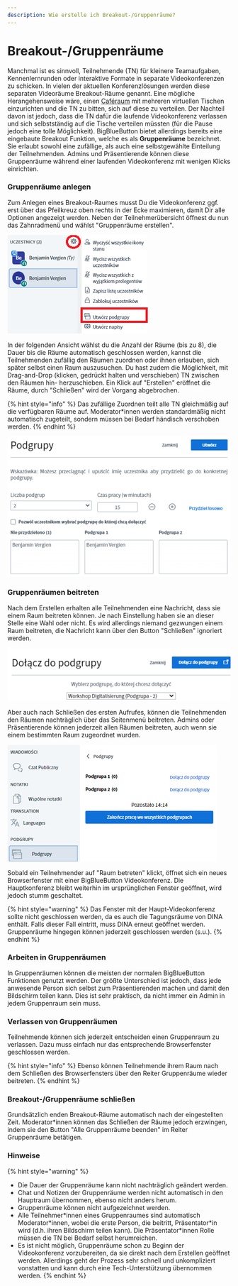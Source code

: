 ```yaml
---
description: Wie erstelle ich Breakout-/Gruppenräume?
---
```


# Breakout-/Gruppenräume

Manchmal ist es sinnvoll, Teilnehmende \(TN\) für kleinere Teamaufgaben, Kennenlernrunden oder interaktive Formate in separate Videokonferenzen zu schicken. In vielen der aktuellen Konferenzlösungen werden diese separaten Videoräume Breakout-Räume genannt. Eine mögliche Herangehensweise wäre, einen [Caféraum](../rooms/#raumtyp) mit mehreren virtuellen Tischen einzurichten und die TN zu bitten, sich auf diese zu verteilen. Der Nachteil davon ist jedoch, dass die TN dafür die laufende Videokonferenz verlassen und sich selbstständig auf die Tische verteilen müssten \(für die Pause jedoch eine tolle Möglichkeit\). BigBlueButton bietet allerdings bereits eine eingebaute Breakout Funktion, welche es als **Gruppenräume** bezeichnet. Sie erlaubt sowohl eine zufällige, als auch eine selbstgewählte Einteilung der Teilnehmenden. Admins und Präsentierende können diese Gruppenräume während einer laufenden Videokonferenz mit wenigen Klicks einrichten.

### Gruppenräume anlegen

Zum Anlegen eines Breakout-Raumes musst Du die Videokonferenz ggf. erst über das Pfeilkreuz oben rechts in der Ecke maximieren, damit Dir alle Optionen angezeigt werden. Neben der Teilnehmerübersicht öffnest du nun das Zahnradmenü und wählst "Gruppenräume erstellen".

![Gruppenr&#xE4;ume anlegen](../../.gitbook/assets/zahnradmenubearbeitet_pol.png)

In der folgenden Ansicht wählst du die Anzahl der Räume \(bis zu 8\), die Dauer bis die Räume automatisch geschlossen werden, kannst die Teilnehmenden zufällig den Räumen zuordnen oder ihnen erlauben, sich später selbst einen Raum auszusuchen. Du hast zudem die Möglichkeit, mit Drag-and-Drop \(klicken, gedrückt halten und verschieben\) TN zwischen den Räumen hin- herzuschieben. Ein Klick auf "Erstellen" eröffnet die Räume, durch "Schließen" wird der Vorgang abgebrochen.

{% hint style="info" %}
Das zufällige Zuordnen teilt alle TN gleichmäßig auf die verfügbaren Räume auf. Moderator\*innen werden standardmäßig nicht automatisch zugeteilt, sondern müssen bei Bedarf händisch verschoben werden.
{% endhint %}

![Gruppenr&#xE4;ume konfigurieren](../../.gitbook/assets/gruppenraeumeerstellen_pol.png)

### Gruppenräumen beitreten

Nach dem Erstellen erhalten alle Teilnehmenden eine Nachricht, dass sie einem Raum beitreten können. Je nach Einstellung haben sie an dieser Stelle eine Wahl oder nicht. Es wird allerdings niemand gezwungen einem Raum beitreten, die Nachricht kann über den Button "Schließen" ignoriert werden.

![Gruppenr&#xE4;umen beitreten](../../.gitbook/assets/gruppenraeumebeitreten_pol.png)

Aber auch nach Schließen des ersten Aufrufes, können die Teilnehmenden den Räumen nachträglich über das Seitenmenü beitreten. Admins oder Präsentierende können jederzeit allen Räumen beitreten, auch wenn sie einem bestimmten Raum zugeordnet wurden.

![Gruppenr&#xE4;ume nachtr&#xE4;glich betreten](../../.gitbook/assets/gruppenraeumenachtraeglichbetreten_pol.png)

Sobald ein Teilnehmender auf "Raum betreten" klickt, öffnet sich ein neues Browserfenster mit einer BigBlueButton Videokonferenz. Die Hauptkonferenz bleibt weiterhin im ursprünglichen Fenster geöffnet, wird jedoch stumm geschaltet.

{% hint style="warning" %}
Das Fenster mit der Haupt-Videokonferenz sollte nicht geschlossen werden, da es auch die Tagungsräume von DINA enthält. Falls dieser Fall eintritt, muss DINA erneut geöffnet werden. Gruppenräume hingegen können jederzeit geschlossen werden \(s.u.\).
{% endhint %}

### Arbeiten in Gruppenräumen

In Gruppenräumen können die meisten der normalen BigBlueButton Funktionen genutzt werden. Der größte Unterschied ist jedoch, dass jede anwesende Person sich selbst zum Präsentierenden machen und damit den Bildschirm teilen kann. Dies ist sehr praktisch, da nicht immer ein Admin in jedem Gruppenraum sein muss.

### Verlassen von Gruppenräumen

Teilnehmende können sich jederzeit entscheiden einen Gruppenraum zu verlassen. Dazu muss einfach nur das entsprechende Browserfenster geschlossen werden.

{% hint style="info" %}
Ebenso können Teilnehmende ihrem Raum nach dem Schließen des Browserfensters über den Reiter Gruppenräume wieder beitreten.
{% endhint %}

### Breakout-/Gruppenräume schließen

Grundsätzlich enden Breakout-Räume automatisch nach der eingestellten Zeit. Moderator\*innen können das Schließen der Räume jedoch erzwingen, indem sie den Button "Alle Gruppenräume beenden" im Reiter Gruppenräume betätigen.

### Hinweise

{% hint style="warning" %}
* Die Dauer der Gruppenräume kann nicht nachträglich geändert werden.
* Chat und Notizen der Gruppenräume werden nicht automatisch in den Hauptraum übernommen, ebenso nicht anders herum.
* Gruppenräume können nicht aufgezeichnet werden.
* Alle Teilnehmer\*innen eines Gruppenraumes sind automatisch Moderator\*innen, wobei die erste Person, die beitritt, Präsentator\*in wird \(d.h. ihren Bildschirm teilen kann\). Die Präsentator\*innen Rolle müssen die TN bei Bedarf selbst herumreichen.
* Es ist nicht möglich, Gruppenräume schon zu Beginn der Videokonferenz vorzubereiten, da sie direkt nach dem Erstellen geöffnet werden. Allerdings geht der Prozess sehr schnell und unkompliziert vonstatten und kann durch eine Tech-Unterstützung übernommen werden.
{% endhint %}

